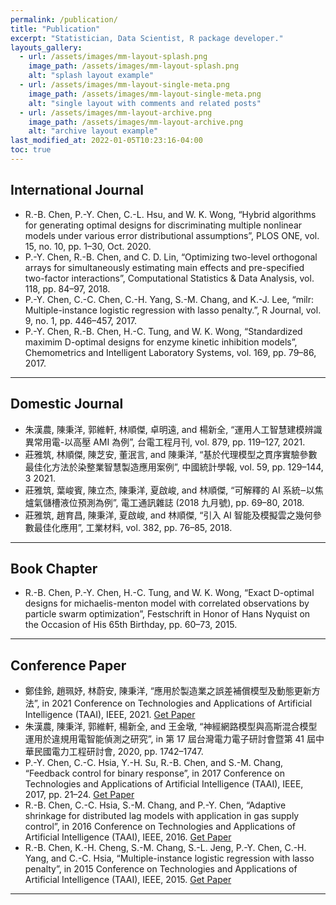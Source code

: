 ```yaml
---
permalink: /publication/
title: "Publication"
excerpt: "Statistician, Data Scientist, R package developer."
layouts_gallery:
  - url: /assets/images/mm-layout-splash.png
    image_path: /assets/images/mm-layout-splash.png
    alt: "splash layout example"
  - url: /assets/images/mm-layout-single-meta.png
    image_path: /assets/images/mm-layout-single-meta.png
    alt: "single layout with comments and related posts"
  - url: /assets/images/mm-layout-archive.png
    image_path: /assets/images/mm-layout-archive.png
    alt: "archive layout example"
last_modified_at: 2022-01-05T10:23:16-04:00
toc: true
---
```


## International Journal

- R.-B. Chen, P.-Y. Chen, C.-L. Hsu, and W. K. Wong, “Hybrid algorithms for generating optimal designs for discriminating multiple nonlinear models under various error distributional assumptions”, PLOS ONE, vol. 15, no. 10, pp. 1–30, Oct. 2020.
- P.-Y. Chen, R.-B. Chen, and C. D. Lin, “Optimizing two-level orthogonal arrays for simultaneously estimating main effects and pre-specified two-factor interactions”, Computational Statistics & Data Analysis, vol. 118, pp. 84–97, 2018.
- P.-Y. Chen, C.-C. Chen, C.-H. Yang, S.-M. Chang, and K.-J. Lee, “milr: Multiple-instance logistic regression with lasso penalty.”, R Journal, vol. 9, no. 1, pp. 446–457, 2017.
- P.-Y. Chen, R.-B. Chen, H.-C. Tung, and W. K. Wong, “Standardized maximim D-optimal designs for enzyme kinetic inhibition models”, Chemometrics and Intelligent Laboratory Systems, vol. 169, pp. 79–86, 2017.

---

## Domestic Journal

- 朱漢農, 陳秉洋, 郭維軒, 林順傑, 卓明遠, and 楊新全, “運用人工智慧建模辨識異常用電-以高壓 AMI 為例”, 台電工程月刊, vol. 879, pp. 119–127, 2021.
- 莊雅筑, 林順傑, 陳芝安, 董泯言, and 陳秉洋, “基於代理模型之貫序實驗參數最佳化方法於染整業智慧製造應用案例”, 中國統計學報, vol. 59, pp. 129–144, 3 2021.
- 莊雅筑, 葉峻賓, 陳立杰, 陳秉洋, 夏啟峻, and 林順傑, “可解釋的 AI 系統‒以焦爐氣儲槽液位預測為例”, 電工通訊雜誌 (2018 九月號), pp. 69–80, 2018.
- 莊雅筑, 趙育昌, 陳秉洋, 夏啟峻, and 林順傑, “引入 AI 智能及模擬雲之幾何參數最佳化應用”, 工業材料, vol. 382, pp. 76–85, 2018.

---

## Book Chapter

- R.-B. Chen, P.-Y. Chen, H.-C. Tung, and W. K. Wong, “Exact D-optimal designs for michaelis-menton model with correlated observations by particle swarm optimization”, Festschrift in Honor of Hans Nyquist on the Occasion of His 65th Birthday, pp. 60–73, 2015.

---

## Conference Paper

- 鄭佳鈴, 趙珮妤, 林蔚安, 陳秉洋, “應用於製造業之誤差補償模型及動態更新方法”, in 2021 Conference on Technologies and Applications of Artificial Intelligence (TAAI), IEEE, 2021. [Get Paper](http://search.taai.org.tw/paper/2021/0/%E6%87%89%E7%94%A8%E6%96%BC%E8%A3%BD%E9%80%A0%E6%A5%AD%E4%B9%8B%E8%AA%A4%E5%B7%AE%E8%A3%9C%E5%84%9F%E6%A8%A1%E5%9E%8B%E5%8F%8A%E5%8B%95%E6%85%8B%E6%9B%B4%E6%96%B0%E6%96%B9%E6%B3%95.pdf)
- 朱漢農, 陳秉洋, 郭維軒, 楊新全, and 王金墩, “神經網路模型與高斯混合模型運用於違規用電智能偵測之研究”, in 第 17 屆台灣電力電子研討會暨第 41 屆中華民國電力工程研討會, 2020, pp. 1742–1747.
- P.-Y. Chen, C.-C. Hsia, Y.-H. Su, R.-B. Chen, and S.-M. Chang, “Feedback control for binary response”, in 2017 Conference on Technologies and Applications of Artificial Intelligence (TAAI), IEEE, 2017, pp. 21–24. [Get Paper](https://ieeexplore.ieee.org/document/8356899)
- R.-B. Chen, C.-C. Hsia, S.-M. Chang, and P.-Y. Chen, “Adaptive shrinkage for distributed lag models with application in gas supply control”, in 2016 Conference on Technologies and Applications of Artificial Intelligence (TAAI), IEEE, 2016. [Get Paper](http://search.taai.org.tw/paper/2016/0/Adaptive%20Shrinkage%20for%20Distributed%20Lag%20Models%20with%20Application%20in%20Gas%20Supply%20Control.pdf)
- R.-B. Chen, K.-H. Cheng, S.-M. Chang, S.-L. Jeng, P.-Y. Chen, C.-H. Yang, and C.-C. Hsia, “Multiple-instance logistic regression with lasso penalty”, in 2015 Conference on Technologies and Applications of Artificial Intelligence (TAAI), IEEE, 2015. [Get Paper](http://search.taai.org.tw/paper/2015/0/Multiple-Instance%20Logistic%20Regression%20with%20LASSO%20Penalty.pdf)

---

